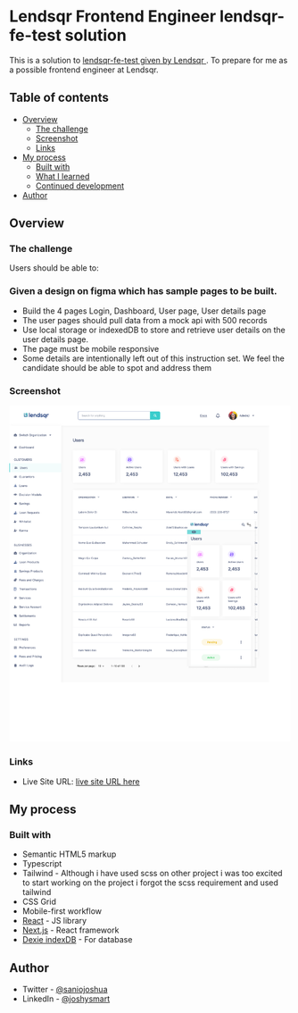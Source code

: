 # Lendsqr Frontend Engineer lendsqr-fe-test solution

This is a solution to [lendsqr-fe-test given by Lendsqr ](). To prepare for me as a possible frontend engineer at Lendsqr.

## Table of contents

- [Overview](#overview)
  - [The challenge](#the-challenge)
  - [Screenshot](#screenshot)
  - [Links](#links)
- [My process](#my-process)
  - [Built with](#built-with)
  - [What I learned](#what-i-learned)
  - [Continued development](#continued-development)
- [Author](#author)

## Overview

### The challenge

Users should be able to:

### Given a design on figma which has sample pages to be built.

- Build the 4 pages Login, Dashboard, User page, User details page
- The user pages should pull data from a mock api with 500 records
- Use local storage or indexedDB to store and retrieve user details on the user details page.
- The page must be mobile responsive
- Some details are intentionally left out of this instruction set. We feel the candidate should be able to spot and address them

### Screenshot

![](./public/assets/images/screenshot.png)

### Links

- Live Site URL: [live site URL here]()

## My process

### Built with

- Semantic HTML5 markup
- Typescript
- Tailwind - Although i have used scss on other project i was too excited to start working on the project i forgot the scss requirement and used tailwind
- CSS Grid
- Mobile-first workflow
- [React](https://reactjs.org/) - JS library
- [Next.js](https://nextjs.org/) - React framework
- [Dexie indexDB](https://dexie.org/) - For database

## Author

- Twitter - [@saniojoshua](https://www.twitter.com/saniojoshua)
- LinkedIn - [@joshysmart](https://www.linkedin.com/in/joshysmart/)
